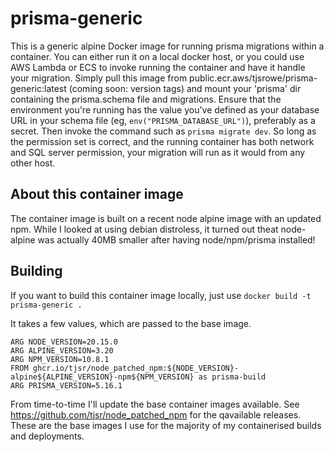 # prisma-generic

This is a generic alpine Docker image for running prisma migrations within a container.  You can either run it on a local docker host, or you could use AWS Lambda or ECS to invoke running the container and have it handle your migration.  Simply pull this image from public.ecr.aws/tjsrowe/prisma-generic:latest (coming soon: version tags) and mount your 'prisma' dir containing the prisma.schema file and migrations.  Ensure that the environment you're running has the value you've defined as your database URL in your schema file (eg, `env("PRISMA_DATABASE_URL")`), preferably as a secret. Then invoke the command such as `prisma migrate dev`.  So long as the permission set is correct, and the running container has both network and SQL server permission, your migration will run as it would from any other host.

## About this container image

The container image is built on a recent node alpine image with an updated npm.  While I looked at using debian distroless, it turned out theat node-alpine was actually 40MB smaller after having node/npm/prisma installed!

## Building

If you want to build this container image locally, just use `docker build -t prisma-generic .`

It takes a few values, which are passed to the base image.

```docker
ARG NODE_VERSION=20.15.0
ARG ALPINE_VERSION=3.20
ARG NPM_VERSION=10.8.1
FROM ghcr.io/tjsr/node_patched_npm:${NODE_VERSION}-alpine${ALPINE_VERSION}-npm${NPM_VERSION} as prisma-build
ARG PRISMA_VERSION=5.16.1
```

From time-to-time I'll update the base container images available.  See https://github.com/tjsr/node_patched_npm for the qavailable releases.  These are the base images I use for the majority of my containerised builds and deployments.
